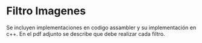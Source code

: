 # Filtro Imagenes

Se incluyen implementaciones en codigo assambler y su implementación en c++.
En el pdf adjunto se describe que debe realizar cada filtro.
